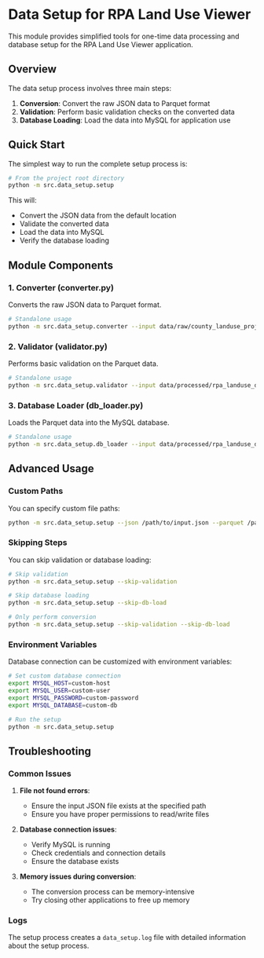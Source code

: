 # Data Setup for RPA Land Use Viewer

This module provides simplified tools for one-time data processing and database setup for the RPA Land Use Viewer application.

## Overview

The data setup process involves three main steps:

1. **Conversion**: Convert the raw JSON data to Parquet format
2. **Validation**: Perform basic validation checks on the converted data
3. **Database Loading**: Load the data into MySQL for application use

## Quick Start

The simplest way to run the complete setup process is:

```bash
# From the project root directory
python -m src.data_setup.setup
```

This will:
- Convert the JSON data from the default location
- Validate the converted data
- Load the data into MySQL
- Verify the database loading

## Module Components

### 1. Converter (converter.py)

Converts the raw JSON data to Parquet format.

```bash
# Standalone usage
python -m src.data_setup.converter --input data/raw/county_landuse_projections_RPA.json --output data/processed/rpa_landuse_data.parquet
```

### 2. Validator (validator.py)

Performs basic validation on the Parquet data.

```bash
# Standalone usage
python -m src.data_setup.validator --input data/processed/rpa_landuse_data.parquet
```

### 3. Database Loader (db_loader.py)

Loads the Parquet data into the MySQL database.

```bash
# Standalone usage
python -m src.data_setup.db_loader --input data/processed/rpa_landuse_data.parquet --verify
```

## Advanced Usage

### Custom Paths

You can specify custom file paths:

```bash
python -m src.data_setup.setup --json /path/to/input.json --parquet /path/to/output.parquet
```

### Skipping Steps

You can skip validation or database loading:

```bash
# Skip validation
python -m src.data_setup.setup --skip-validation

# Skip database loading
python -m src.data_setup.setup --skip-db-load

# Only perform conversion
python -m src.data_setup.setup --skip-validation --skip-db-load
```

### Environment Variables

Database connection can be customized with environment variables:

```bash
# Set custom database connection
export MYSQL_HOST=custom-host
export MYSQL_USER=custom-user
export MYSQL_PASSWORD=custom-password
export MYSQL_DATABASE=custom-db

# Run the setup
python -m src.data_setup.setup
```

## Troubleshooting

### Common Issues

1. **File not found errors**:
   - Ensure the input JSON file exists at the specified path
   - Ensure you have proper permissions to read/write files

2. **Database connection issues**:
   - Verify MySQL is running
   - Check credentials and connection details
   - Ensure the database exists

3. **Memory issues during conversion**:
   - The conversion process can be memory-intensive
   - Try closing other applications to free up memory

### Logs

The setup process creates a `data_setup.log` file with detailed information about the setup process. 